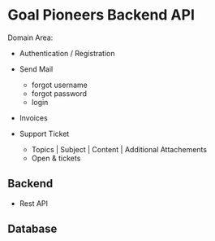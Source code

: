 # Goal Pioneers Backend API
Domain Area:
* Authentication / Registration

* Send Mail
  * forgot username
  * forgot password
  * login

* Invoices

* Support Ticket
  * Topics | Subject | Content | Additional Attachements
  * Open & tickets

## Backend
* Rest API

## Database
